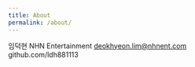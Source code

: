 ```yaml
---
title: About
permalink: /about/
---
```

임덕현
NHN Entertainment
deokhyeon.lim@nhnent.com
github.com/ldh881113
